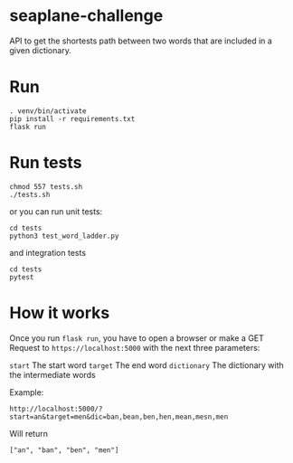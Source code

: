 # seaplane-challenge

API to get the shortests path between two words that are included in a given dictionary.

# Run 

```
. venv/bin/activate
pip install -r requirements.txt
flask run
```

# Run tests

```
chmod 557 tests.sh
./tests.sh
```

or you can run unit tests:

```
cd tests
python3 test_word_ladder.py
```

and integration tests

```
cd tests
pytest
```

# How it works

Once you run `flask run`, you have to open a browser or make a GET Request to `https://localhost:5000` with the next three parameters:

`start` The start word
`target` The end word 
`dictionary` The dictionary  with the intermediate words

Example: 

```
http://localhost:5000/?start=an&target=men&dic=ban,bean,ben,hen,mean,mesn,men
```

Will return 

```
["an", "ban", "ben", "men"]
```